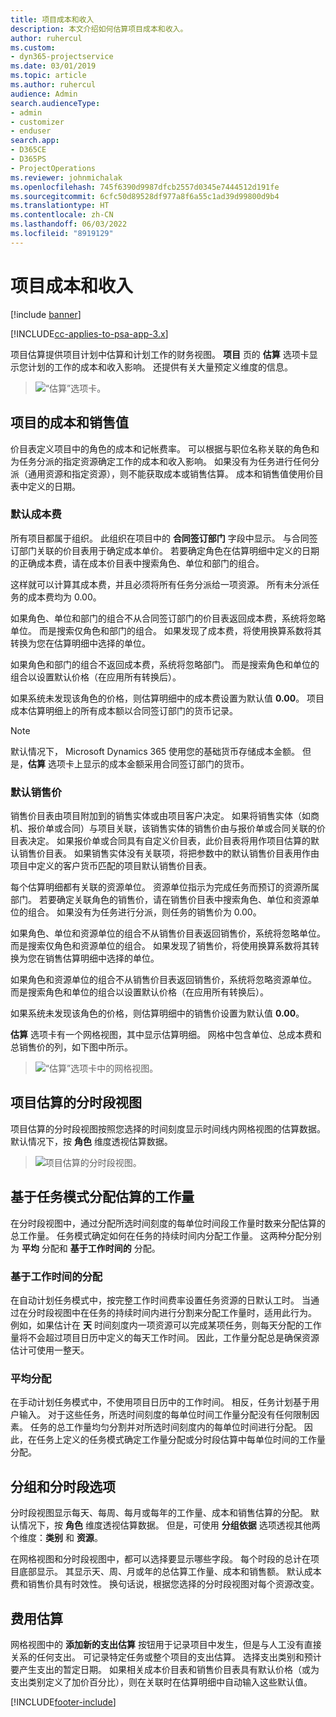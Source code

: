 ```yaml
---
title: 项目成本和收入
description: 本文介绍如何估算项目成本和收入。
author: ruhercul
ms.custom:
- dyn365-projectservice
ms.date: 03/01/2019
ms.topic: article
ms.author: ruhercul
audience: Admin
search.audienceType:
- admin
- customizer
- enduser
search.app:
- D365CE
- D365PS
- ProjectOperations
ms.reviewer: johnmichalak
ms.openlocfilehash: 745f6390d9987dfcb2557d0345e7444512d191fe
ms.sourcegitcommit: 6cfc50d89528df977a8f6a55c1ad39d99800d9b4
ms.translationtype: HT
ms.contentlocale: zh-CN
ms.lasthandoff: 06/03/2022
ms.locfileid: "8919129"
---
```

# <a name="project-costs-and-revenue"></a>项目成本和收入

[!include [banner](../includes/psa-now-project-operations.md)]

[!INCLUDE[cc-applies-to-psa-app-3.x](../includes/cc-applies-to-psa-app-3x.md)]

项目估算提供项目计划中估算和计划工作的财务视图。 **项目** 页的 **估算** 选项卡显示您计划的工作的成本和收入影响。 还提供有关大量预定义维度的信息。 

> ![“估算”选项卡。](media/project-5.png)

## <a name="cost-and-sales-values-of-the-project"></a>项目的成本和销售值

价目表定义项目中的角色的成本和记帐费率。 可以根据与职位名称关联的角色和为任务分派的指定资源确定工作的成本和收入影响。 如果没有为任务进行任何分派（通用资源和指定资源），则不能获取成本或销售估算。 成本和销售值使用价目表中定义的日期。

### <a name="default-cost-price"></a>默认成本费  

所有项目都属于组织。 此组织在项目中的 **合同签订部门** 字段中显示。 与合同签订部门关联的价目表用于确定成本单价。 若要确定角色在估算明细中定义的日期的正确成本费，请在成本价目表中搜索角色、单位和部门的组合。 

这样就可以计算其成本费，并且必须将所有任务分派给一项资源。 所有未分派任务的成本费均为 0.00。

如果角色、单位和部门的组合不从合同签订部门的价目表返回成本费，系统将忽略单位。 而是搜索仅角色和部门的组合。 如果发现了成本费，将使用换算系数将其转换为您在估算明细中选择的单位。

如果角色和部门的组合不返回成本费，系统将忽略部门。 而是搜索角色和单位的组合以设置默认价格（在应用所有转换后）。

如果系统未发现该角色的价格，则估算明细中的成本费设置为默认值 **0.00**。 项目成本估算明细上的所有成本额以合同签订部门的货币记录。

> [!NOTE]
> 默认情况下， Microsoft Dynamics 365 使用您的基础货币存储成本金额。 但是，**估算** 选项卡上显示的成本金额采用合同签订部门的货币。  

### <a name="default-sales-price"></a>默认销售价 

销售价目表由项目附加到的销售实体或由项目客户决定。 如果将销售实体（如商机、报价单或合同）与项目关联，该销售实体的销售价由与报价单或合同关联的价目表决定。 如果报价单或合同具有自定义价目表，此价目表将用作项目估算的默认销售价目表。 如果销售实体没有关联项，将把参数中的默认销售价目表用作由项目中定义的客户货币匹配的项目默认销售价目表。

每个估算明细都有关联的资源单位。 资源单位指示为完成任务而预订的资源所属部门。 若要确定关联角色的销售价，请在销售价目表中搜索角色、单位和资源单位的组合。 如果没有为任务进行分派，则任务的销售价为 0.00。

如果角色、单位和资源单位的组合不从销售价目表返回销售价，系统将忽略单位。 而是搜索仅角色和资源单位的组合。 如果发现了销售价，将使用换算系数将其转换为您在销售估算明细中选择的单位。 

如果角色和资源单位的组合不从销售价目表返回销售价，系统将忽略资源单位。 而是搜索角色和单位的组合以设置默认价格（在应用所有转换后）。

如果系统未发现该角色的价格，则估算明细中的销售价设置为默认值 **0.00**。

**估算** 选项卡有一个网格视图，其中显示估算明细。 网格中包含单位、总成本费和总销售价的列，如下图中所示。 

> ![“估算”选项卡中的网格视图。](media/project-6.png)

## <a name="time-phased-view-of-project-estimates"></a>项目估算的分时段视图

项目估算的分时段视图按照您选择的时间刻度显示时间线内网格视图的估算数据。 默认情况下，按 **角色** 维度透视估算数据。

> ![项目估算的分时段视图。](media/project-7.png)

## <a name="allocating-estimated-effort-based-on-the-task-mode"></a>基于任务模式分配估算的工作量

在分时段视图中，通过分配所选时间刻度的每单位时间段工作量时数来分配估算的总工作量。 任务模式确定如何在任务的持续时间内分配工作量。 这两种分配分别为 **平均** 分配和 **基于工作时间的** 分配。

### <a name="work-hours-based-allocation"></a>基于工作时间的分配
 
在自动计划任务模式中，按完整工作时间费率设置任务资源的日默认工时。 当通过在分时段视图中在任务的持续时间内进行分割来分配工作量时，适用此行为。 例如，如果估计在 **天** 时间刻度内一项资源可以完成某项任务，则每天分配的工作量将不会超过项目日历中定义的每天工作时间。 因此，工作量分配总是确保资源估计可使用一整天。

### <a name="even-allocation"></a>平均分配

在手动计划任务模式中，不使用项目日历中的工作时间。 相反，任务计划基于用户输入。 对于这些任务，所选时间刻度的每单位时间工作量分配没有任何限制因素。 任务的总工作量均匀分割并对所选时间刻度内的每单位时间进行分配。 因此，在任务上定义的任务模式确定工作量分配或分时段估算中每单位时间的工作量分配。

## <a name="grouping-and-time-phasing-options"></a>分组和分时段选项

分时段视图显示每天、每周、每月或每年的工作量、成本和销售估算的分配。 默认情况下，按 **角色** 维度透视估算数据。 但是，可使用 **分组依据** 选项透视其他两个维度：**类别** 和 **资源**。

在网格视图和分时段视图中，都可以选择要显示哪些字段。 每个时段的总计在项目底部显示。 其显示天、周、月或年的总估算工作量、成本和销售额。 默认成本费和销售价具有时效性。 换句话说，根据您选择的分时段视图对每个资源改变。

## <a name="expense-estimates"></a>费用估算

网格视图中的 **添加新的支出估算** 按钮用于记录项目中发生，但是与人工没有直接关系的任何支出。 可记录特定任务或整个项目的支出估算。 选择支出类别和预计要产生支出的暂定日期。 如果相关成本价目表和销售价目表具有默认价格（或为支出类别定义了加价百分比），则在关联时在估算明细中自动输入这些默认值。


[!INCLUDE[footer-include](../includes/footer-banner.md)]
